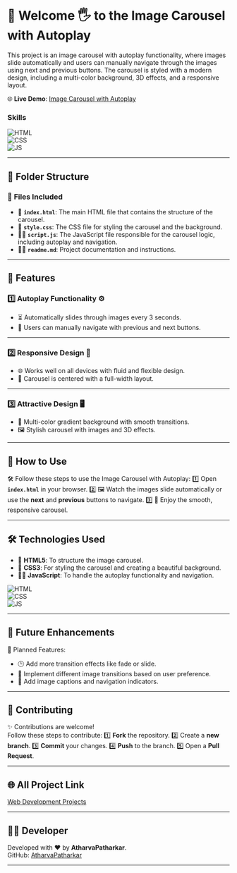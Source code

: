 # 🧮 Welcome 🖐 to the Image Carousel with Autoplay

This project is an image carousel with autoplay functionality, where images slide automatically and users can manually navigate through the images using next and previous buttons. The carousel is styled with a modern design, including a multi-color background, 3D effects, and a responsive layout.

🌐 **Live Demo**: [Image Carousel with Autoplay](https://atharvapatharkar.github.io/web-development-projects/Image%20Carousel%20with%20Autoplay/index.html) 

### Skills
![HTML](https://img.shields.io/badge/html5%20-%23E34F26.svg?&style=for-the-badge&logo=html5&logoColor=white)  
![CSS](https://img.shields.io/badge/css3%20-%231572B6.svg?&style=for-the-badge&logo=css3&logoColor=white)  
![JS](https://img.shields.io/badge/javascript%20-%23323330.svg?&style=for-the-badge&logo=javascript&logoColor=%23F7DF1E)

---

## 📂 Folder Structure

### 🔸 **Files Included**
- 📄 **`index.html`**: The main HTML file that contains the structure of the carousel.
- 🎨 **`style.css`**: The CSS file for styling the carousel and the background.
- 🧑‍💻 **`script.js`**: The JavaScript file responsible for the carousel logic, including autoplay and navigation.
- 🧑‍💻 **`readme.md`**: Project documentation and instructions.

---

## 🌟 Features

### 1️⃣ **Autoplay Functionality** ⚙️  
   - ⏳ Automatically slides through images every 3 seconds.
   - 🔄 Users can manually navigate with previous and next buttons.

---

### 2️⃣ **Responsive Design** 📱  
   - 🌐 Works well on all devices with fluid and flexible design.
   - 📐 Carousel is centered with a full-width layout.

---

### 3️⃣ **Attractive Design** 🖥️  
   - 🎨 Multi-color gradient background with smooth transitions.
   - 🖼️ Stylish carousel with images and 3D effects.

---

## 🚀 How to Use

🛠️ Follow these steps to use the Image Carousel with Autoplay:
1️⃣ Open **`index.html`** in your browser.
2️⃣ 🖼️ Watch the images slide automatically or use the **next** and **previous** buttons to navigate.
3️⃣ 🚀 Enjoy the smooth, responsive carousel.

---

## 🛠️ Technologies Used

- 📄 **HTML5**: To structure the image carousel.
- 🎨 **CSS3**: For styling the carousel and creating a beautiful background.
- 🧑‍💻 **JavaScript**: To handle the autoplay functionality and navigation.

![HTML](https://img.shields.io/badge/html5%20-%23E34F26.svg?&style=for-the-badge&logo=html5&logoColor=white)  
![CSS](https://img.shields.io/badge/css3%20-%231572B6.svg?&style=for-the-badge&logo=css3&logoColor=white)  
![JS](https://img.shields.io/badge/javascript%20-%23323330.svg?&style=for-the-badge&logo=javascript&logoColor=%23F7DF1E)

---

## 🔮 Future Enhancements

📌 Planned Features:
- 🕒 Add more transition effects like fade or slide.
- 📅 Implement different image transitions based on user preference.
- 🌙 Add image captions and navigation indicators.

---

## 🤝 Contributing

✨ Contributions are welcome!  
Follow these steps to contribute:
1️⃣ **Fork** the repository.
2️⃣ Create a **new branch**.
3️⃣ **Commit** your changes.
4️⃣ **Push** to the branch.
5️⃣ Open a **Pull Request**.

---

## 🌐 All Project Link

[Web Development Projects](https://atharvapatharkar.github.io/web-development-projects/)

---

## 🧑‍💻 Developer

Developed with ❤️ by **AtharvaPatharkar**.  
GitHub: [AtharvaPatharkar](https://github.com/AtharvaPatharkar)

---